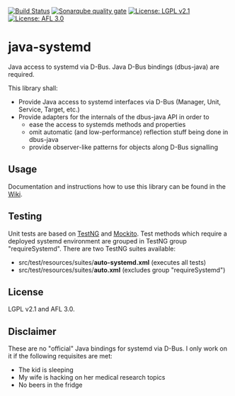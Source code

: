 [![Build Status](https://travis-ci.org/thjomnx/java-systemd.svg?branch=master)](https://travis-ci.org/thjomnx/java-systemd)
[![Sonarqube quality gate](https://sonarqube.com/api/badges/gate?key=com.github.thjomnx:java-systemd)](https://sonarqube.com/dashboard/index?id=com.github.thjomnx:java-systemd)
[![License: LGPL v2.1](https://img.shields.io/badge/license-LGPL%20v2-blue.svg)](https://www.gnu.org/licenses/old-licenses/lgpl-2.1)
[![License: AFL 3.0](https://img.shields.io/badge/license-AFL%203.0-yellow.svg)](https://opensource.org/licenses/AFL-3.0)

# java-systemd

Java access to systemd via D-Bus. Java D-Bus bindings (dbus-java) are required.

This library shall:
- Provide Java access to systemd interfaces via D-Bus (Manager, Unit, Service, Target, etc.)
- Provide adapters for the internals of the dbus-java API in order to
    - ease the access to systemds methods and properties
    - omit automatic (and low-performance) reflection stuff being done in dbus-java
    - provide observer-like patterns for objects along D-Bus signalling

## Usage

Documentation and instructions how to use this library can be found in the [Wiki](https://github.com/thjomnx/java-systemd/wiki).

## Testing

Unit tests are based on [TestNG](http://testng.org/doc/index.html) and [Mockito](http://mockito.org/). Test methods which require a deployed systemd environment are grouped
in TestNG group "requireSystemd". There are two TestNG suites available:
- src/test/resources/suites/**auto-systemd.xml** (executes all tests)
- src/test/resources/suites/**auto.xml** (excludes group "requireSystemd")

## License

LGPL v2.1 and AFL 3.0.

## Disclaimer

These are no "official" Java bindings for systemd via D-Bus. I only work on it if the following requisites are met:
- The kid is sleeping
- My wife is hacking on her medical research topics
- No beers in the fridge
